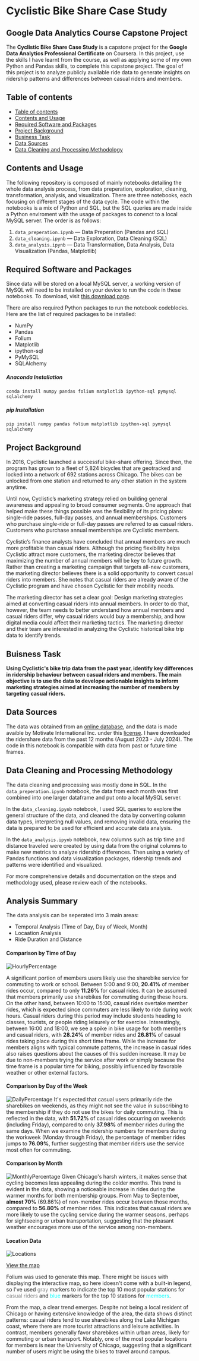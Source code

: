 # Cyclistic Bike Share Case Study
## Google Data Analytics Course Capstone Project  

The **Cyclistic Bike Share Case Study** is a capstone project for the **Google Data Analytics Professional Certificate** on Coursera. In this project, use the skills I have learnt from the course, as well as applying some of my own Python and Pandas skills, to complete this capstone project. The goal of this project is to analyze publicly available ride data to generate insights on ridership patterns and differences between casual riders and members.  

## Table of contents
- [Table of contents](#table-of-contents)
- [Contents and Usage](#contents-and-usage)
- [Required Software and Packages](#required-software-and-packages)
- [Project Background](#project-background)
- [Business Task](#buisness-task)
- [Data Sources](#data-sources)
- [Data Cleaning and Processing Methodology](#data-cleaning-and-processing-methodology)

## Contents and Usage

The following repository is composed of mainly notebooks detailing the whole data analysis process, from data preperation, exploration, cleaning, transformation, analysis, and visualization. There are three notebooks, each focusing on different stages of the data cycle. The code within the notebooks is a mix of Python and SQL, but the SQL queries are made inside a Python enviroment with the usage of packages to conenct to a local MySQL server. The order is as follows:

1. `data_preperation.ipynb` — Data Preperation (Pandas and SQL)
2. `data_cleaning.ipynb` — Data Exploration, Data Cleaning (SQL)
3. `data_analysis.ipynb` — Data Transformation, Data Analysis, Data Visualization (Pandas, Matplotlib)

## Required Software and Packages

Since data will be stored on a local MySQL server, a working version of MySQL will need to be installed on your device to run the code in these notebooks. To download, visit [this download page](https://dev.mysql.com/downloads/mysql/).

There are also required Python packages to run the notebook codeblocks. Here are the list of required packages to be installed:

- NumPy
- Pandas
- Folium
- Matplotlib
- ipython-sql
- PyMySQL
- SQLAlchemy

##### Anaconda Installation
```
conda install numpy pandas folium matplotlib ipython-sql pymysql sqlalchemy
```

##### pip Installation
```
pip install numpy pandas folium matplotlib ipython-sql pymysql sqlalchemy
```

## Project Background
In 2016, Cyclistic launched a successful bike-share offering. Since then, the program has grown
to a fleet of 5,824 bicycles that are geotracked and locked into a network of 692 stations
across Chicago. The bikes can be unlocked from one station and returned to any other station
in the system anytime.

Until now, Cyclistic’s marketing strategy relied on building general awareness and appealing to
broad consumer segments. One approach that helped make these things possible was the
flexibility of its pricing plans: single-ride passes, full-day passes, and annual memberships.
Customers who purchase single-ride or full-day passes are referred to as casual riders.
Customers who purchase annual memberships are Cyclistic members.

Cyclistic’s finance analysts have concluded that annual members are much more profitable
than casual riders. Although the pricing flexibility helps Cyclistic attract more customers,
the marketing director believes that maximizing the number of annual members will be key to future growth.
Rather than creating a marketing campaign that targets all-new customers, the marketing director believes
there is a solid opportunity to convert casual riders into members. She notes that casual riders
are already aware of the Cyclistic program and have chosen Cyclistic for their mobility needs.

The marketing director has set a clear goal: Design marketing strategies aimed at converting casual riders into
annual members. In order to do that, however, the team needs to better understand how
annual members and casual riders differ, why casual riders would buy a membership, and how
digital media could affect their marketing tactics. The marketing director and their team are interested in
analyzing the Cyclistic historical bike trip data to identify trends.

## Buisness Task

**Using Cyclistic's bike trip data from the past year, identify key differences in ridership behaviour between casual riders and members. The main objective is to use the data to develope actionable insights to inform marketing strategies aimed at increasing the number of members by targeting casual riders.**

## Data Sources

The data was obtained from an [online database](https://divvy-tripdata.s3.amazonaws.com/index.html), and the data is made avaible by Motivate International Inc. under this [license](https://divvybikes.com/data-license-agreement). I have downloaded the ridershare data from the past 12 months (August 2023 - July 2024). The code in this notebook is compatible with data from past or future time frames.

## Data Cleaning and Processing Methodology

The data cleaning and processing was mostly done in SQL. In the `data_preperation.ipynb` notebook, the data from each month was first combined into one larger dataframe and put onto a local MySQL server. 

In the `data_cleaning.ipynb` notebook, I used SQL queries to explore the general structure of the data, and cleaned the data by converting column data types, interpreting null values, and removing invalid data, ensuring the data is prepared to be used for efficient and accurate data analysis. 

In the `data_analysis.ipynb` notebook, new columns such as trip time and distance traveled were created by using data from the original columns to make new metrics to analyze ridership differences. Then using a variety of Pandas functions and data visualization packages, ridership trends and patterns were identified and visualized.

For more comprehensive details and documentation on the steps and methodology used, please review each of the notebooks.

## Analysis Summary
The data analysis can be seperated into 3 main areas:

- Temporal Analysis (Time of Day, Day of Week, Month)
- Locaation Analysis
- Ride Duration and Distance

#### Comparison by Time of Day
![HourlyPercentage](plots/rides_by_hour_percentage.png)

A significant portion of members users likely use the sharebike service for commuting to work or school. Between 5:00 and 9:00, **20.41%** of member rides occur, compared to only **11.26%** for casual rides. It can be assumed that members primarily use sharebikes for commuting during these hours. On the other hand, between 10:00 to 15:00, casual rides overtake member rides, which is expected since commuters are less likely to ride during work hours. Casual riders during this period may include students heading to classes, tourists, or people riding leisurely or for exercise. Interestingly, between 16:00 and 18:00, we see a spike in bike usage for both members and casual riders, with **28.24%** of member rides and **26.81%** of casual rides taking place during this short time frame. While the increase for members aligns with typical commute patterns, the increase in casual rides also raises questions about the causes of this sudden increase. It may be due to non-members trying the service after work or simply because the time frame is a popular time for biking, possibly influenced by favorable weather or other external factors.

#### Comparison by Day of the Week
![DailyPercentage](plots/rides_by_day_percentrage.png)
It's expected that casual users primarily ride the sharebikes on weekends, as they might not see the value in subscribing to the membership if they do not use the bikes for daily commuting. This is reflected in the data, with **51.72%** of casual rides occurring on weekends (including Friday), compared to only **37.98%** of member rides during the same days. When we examine the ridership numbers for members during the workweek (Monday through Friday), the percentage of member rides jumps to **76.09%**, further suggesting that member riders use the service most often for commuting.

#### Comparison by Month
![MonthlyPercentage](plots/rides_by_month_percentrage.png)
Given Chicago's harsh winters, it makes sense that cycling becomes less appealing during the colder months. This trend is evident in the data, showing a noticeable increase in rides during the warmer months for both membership groups. From May to September, **almost 70%** (69.86%) of non-member rides occur between those months, compared to **56.80%** of member rides. This indicates that casual riders are more likely to use the cycling service during the warmer seasons, perhaps for sightseeing or urban transportation, suggesting that the pleasant weather encourages more use of the service among non-members.

#### Location Data
![Locations](plots/LocationScreenshot.png)

[View the map](plots/stations_map.html)

Folium was used to generate this map. There might be issues with displaying the interactive map, so here idoesn't come with a built-in legend, so I've used <span style="color: gray;">gray</span> markers to indicate the top 10 most popular stations for <span style="color: gray;">casual riders</span> and <span style="color: cyan;">blue</span> markers for the top 10 stations for <span style="color: cyan;">members</span>.

From the map, a clear trend emerges. Despite not being a local resident of Chicago or having extensive knowledge of the area, the data shows distinct patterns: casual riders tend to use sharebikes along the Lake Michigan coast, where there are more tourist attractions and leisure activities. In contrast, members generally favor sharebikes within urban areas, likely for commuting or urban transport. Notably, one of the most popular locations for members is near the University of Chicago, suggesting that a significant number of users might be using the bikes to travel around campus.
